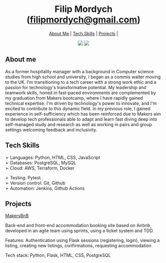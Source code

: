 
<h1 align="center">
Filip Mordych (<a href="mailto:filipmordych@gmail.com">filipmordych@gmail.com</a>)
</h1>

<p>
  <div align="center">
    <a href="https://github.com/fmordy01#about-me">About Me</a> |  
    <a href="https://github.com/fmordy01#tech-skills">Tech Skills</a> | 
    <a href="https://github.com/fmordy01#projects">Projects</a> | 
  </div>
</p>

<div align="center">
  <a href="https://www.linkedin.com/in/filip-mordych-b38164161/"><img src="https://img.shields.io/badge/LinkedIn-0077B5?style=for-the-badge&logo=linkedin&logoColor=white"></a>
  <a href="https://github.com/fmordy01/CV"><img src="https://img.shields.io/badge/GithubCV-4B4B4B?style=for-the-badge&logo=github&logoColor=white"></a>
</div>

About me
-------
As a former hospitality manager with a background in Computer science studies from high school and university, I began as a commis waiter moving to the UK. I'm transitioning to a tech career with a strong work ethic and a passion for technology's transformative potential. My leadership and teamwork skills, honed in fast-paced environments are complemented by my graduation from Makers bootcamp, where I have rapidly gained technical expertise. I'm driven by technology's power to innovate, and I'm excited to contribute to this dynamic field. In my previous role, I gained experience in self-sufficiency which has been reinforced due to Makers aim to develop tech professionals able to adapt and learn fast diving deep into self-managed study and research as well as working in pairs and group settings welcoming feedback and inclusivity.

Tech Skills
-------

➢ Languages: Python, HTML, CSS, JavaScript <br>
➢ Databases: PostgreSQL, MySQL <br>
➢ Cloud: AWS, Terraform, Docker<br>

➢ Testing: Pytest <br>
➢ Version control: Git, Github <br>
➢ Automation: Jenkins, Github Actions <br>

Projects
-------
<a href="https://github.com/fmordy01/MakersBnB">MakersBnB</a>

Back-end and front-end accommodation booking site based on Airbnb, developed in an agile team using sprints, using a ticket system and TDD.

Features: Authentication using Flask sessions (registering, login), viewing a listing, creating new listings, confirmations, requesting accommodation

Tech stack: Python, Flask, HTML, CSS, PostgreSQL





